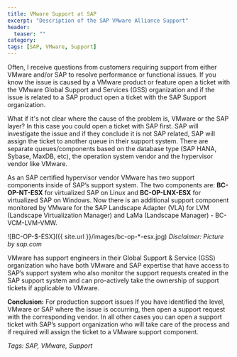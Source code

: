 ```yaml
---
title: VMware Support at SAP
excerpt: "Description of the SAP VMware Alliance Support"
header:
  teaser: ""
category:
tags: [SAP, VMware, Support]
---
```


Often, I receive questions from  customers requiring support from either VMware and/or SAP to resolve performance or functional issues. If you know the issue is caused by a VMware product or feature open a ticket with  the VMware Global Support and Services (GSS) organization and if the issue is related to a SAP product open a ticket with the SAP Support organization.

What if it's not clear where the cause of the problem is, VMware or the SAP layer? In this case you could open a ticket with SAP first. SAP will investigate the issue and if they conclude it is not SAP related,  SAP will assign the ticket to another queue in their support system. There are separate queues/components based on the database type (SAP HANA, Sybase, MaxDB, etc), the operation system vendor and the hypervisor vendor like VMware.

As an SAP certified hypervisor vendor VMware has two support components inside of SAP’s support system. The two components are: **BC-OP-NT-ESX** for virtualized SAP on Linux and **BC-OP-LNX-ESX** for virtualized SAP on Windows. Now there is an additional support component monitored by VMware for the SAP Landscape Adapter (VLA) for LVM (Landscape Virtualization Manager) and LaMa (Landscape Manager) - BC-VCM-LVM-VMW.

![BC-OP-$-ESX]({{ site.url }}/images/bc-op-*-esx.jpg)
*Disclaimer: Picture by sap.com*

VMware has support engineers in their Global Support & Service (GSS) organization  who have both VMware and SAP expertise that have access to SAP’s support system who also monitor the support requests created in the SAP support system and can pro-actively take the ownership of support tickets if applicable to VMware.

**Conclusion:** For production support issues If you have identified the level, VMware or SAP where the issue is occurring, then open a support request with the corresponding vendor. In all other cases you can open a support ticket with SAP’s support organization who will take care of the process and if required will assign the ticket to a VMware support component.

*Tags: SAP, VMware, Support*
